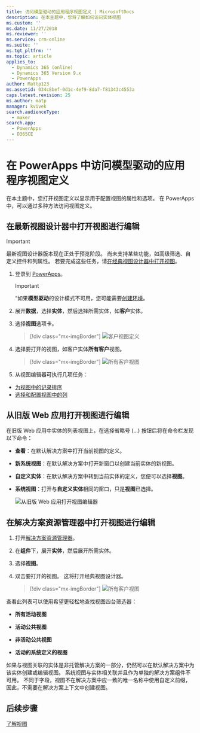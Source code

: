 ```yaml
---
title: 访问模型驱动的应用程序视图定义 | MicrosoftDocs
description: 在本主题中，您将了解如何访问实体视图
ms.custom: ''
ms.date: 11/27/2018
ms.reviewer: ''
ms.service: crm-online
ms.suite: ''
ms.tgt_pltfrm: ''
ms.topic: article
applies_to:
  - Dynamics 365 (online)
  - Dynamics 365 Version 9.x
  - PowerApps
author: Mattp123
ms.assetid: 034c8bef-0d1c-4ef9-8da7-f81343c4553a
caps.latest.revision: 25
ms.author: matp
manager: kvivek
search.audienceType:
  - maker
search.app:
  - PowerApps
  - D365CE
---
```

# <a name="access-a-model-driven-app-view-definition-in-powerapps"></a>在 PowerApps 中访问模型驱动的应用程序视图定义

 在本主题中，您打开视图定义以显示用于配置视图的属性和选项。 在 PowerApps 中，可以通过多种方法访问视图定义。 
  
  
## <a name="open-a-view-for-editing-in-the-latest-view-designer"></a>在最新视图设计器中打开视图进行编辑

> [!IMPORTANT]
> 最新视图设计器版本现在正处于预览阶段。 尚未支持某些功能，如高级筛选、自定义控件和列属性。 若要完成这些任务，请[在经典视图设计器中打开视图](#open-a-view-in-solution-explorer)。

1.  登录到 [PowerApps](https://web.powerapps.com/?utm_source=padocs&utm_medium=linkinadoc&utm_campaign=referralsfromdoc)。  


    > [!IMPORTANT]
    > “如果**模型驱动**的设计模式不可用，您可能需要[创建环境](https://docs.microsoft.com/powerapps/administrator/create-environment)。 

2.  展开**数据**，选择**实体**，然后选择所需实体，如**客户**实体。   
3. 选择**视图**选项卡。

    > [!div class="mx-imgBorder"] 
    > ![客户视图定义](media/account-view-definitions.png)

4. 选择要打开的视图，如客户实体**所有客户**视图。

    > [!div class="mx-imgBorder"] 
    > ![所有客户视图](media/account-view-designer.png)

5. 从视图编辑器可执行几项任务： 
 
- [为视图中的记录排序](configure-sorting.md)
- [选择和配置视图中的列](choose-and-configure-columns.md)

## <a name="open-a-view-for-editing-from-a-legacy-web-app"></a>从旧版 Web 应用打开视图进行编辑
在旧版 Web 应用中实体的列表视图上，在选择省略号 (...) 按钮后将在命令栏发现以下命令：  

- **查看**：在默认解决方案中打开当前视图的定义。  
  
- **新系统视图**：在默认解决方案中打开新窗口以创建当前实体的新视图。  
  
- **自定义实体**：在默认解决方案中转到当前实体的定义，您便可以选择**视图**。  
  
- **系统视图**：打开与**自定义实体**相同的窗口，只是**视图**已选择。  

   ![从旧版 Web 应用打开视图编辑器](media/open-view-editor-from-view.png)

## <a name="open-a-view-for-editing-in-solution-explorer"></a>在解决方案资源管理器中打开视图进行编辑 
1.  打开[解决方案资源管理器](advanced-navigation.md#solution-explorer)。  
  
2.  在**组件**下，展开**实体**，然后展开所需实体。  
  
3.  选择**视图**。  
  
4.  双击要打开的视图。 这将打开经典视图设计器。
    
    > [!div class="mx-imgBorder"] 
    > ![所有客户视图](media/all-accounts-view.png)

 查看此列表可以使用希望更轻松地查找视图四台筛选器：  
  
- **所有活动视图**  

- **活动公共视图**  

- **非活动公共视图**  

- **活动的系统定义的视图**  
  
 如果与视图关联的实体是非托管解决方案的一部分，仍然可以在默认解决方案中为该实体创建或编辑视图。 系统视图与实体相关联并且作为单独的解决方案组件不可用。 不同于字段，视图不在解决方案中应一致的唯一名称中使用自定义前缀，因此，不需要在解决方案上下文中创建视图。 
 
## <a name="next-steps"></a>后续步骤
[了解视图](create-edit-views.md)


